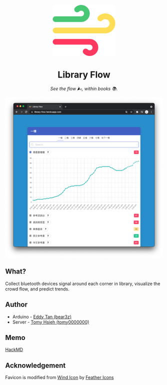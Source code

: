 <p align="center">
	<img src="server/static/favicon.svg" width="200px">
</p>
<h1 align="center">Library Flow</h1>
<p align="center"><i>See the flow 🌬, within books 📚.</i></p>

![demo](demo.png)

## What?

Collect bluetooth devices signal around each corner in library, visualize the crowd flow, and predict trends.

## Author

* Arduino - [Eddy Tan (bear3z)](https://github.com/bear3z)
* Server - [Tomy Hsieh (tomy0000000)](https://github.com/tomy0000000)

## Memo

[HackMD](https://hackmd.io/@CKNOQd5LSQmQqa-jFESD5g/ByRJEBB3O)

## Acknowledgement

Favicon is modified from [Wind Icon](https://iconscout.com/icons/wind) by [Feather Icons](https://iconscout.com/contributors/feathericons)